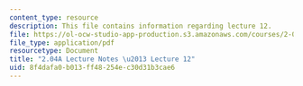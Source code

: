 ```yaml
---
content_type: resource
description: This file contains information regarding lecture 12.
file: https://ol-ocw-studio-app-production.s3.amazonaws.com/courses/2-04a-systems-and-controls-spring-2013/8f4dafa0b013ff48254ec30d31b3cae6_MIT2_04AS13_Lecture12.pdf
file_type: application/pdf
resourcetype: Document
title: "2.04A Lecture Notes \u2013 Lecture 12"
uid: 8f4dafa0-b013-ff48-254e-c30d31b3cae6
---
```

